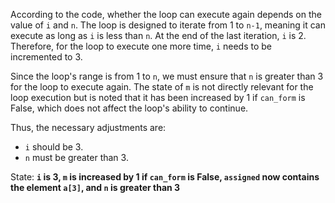 According to the code, whether the loop can execute again depends on the value of `i` and `n`. The loop is designed to iterate from 1 to `n-1`, meaning it can execute as long as `i` is less than `n`. At the end of the last iteration, `i` is 2. Therefore, for the loop to execute one more time, `i` needs to be incremented to 3.

Since the loop's range is from 1 to `n`, we must ensure that `n` is greater than 3 for the loop to execute again. The state of `m` is not directly relevant for the loop execution but is noted that it has been increased by 1 if `can_form` is False, which does not affect the loop's ability to continue.

Thus, the necessary adjustments are:
- `i` should be 3.
- `n` must be greater than 3.

State: **`i` is 3, `m` is increased by 1 if `can_form` is False, `assigned` now contains the element `a[3]`, and `n` is greater than 3**